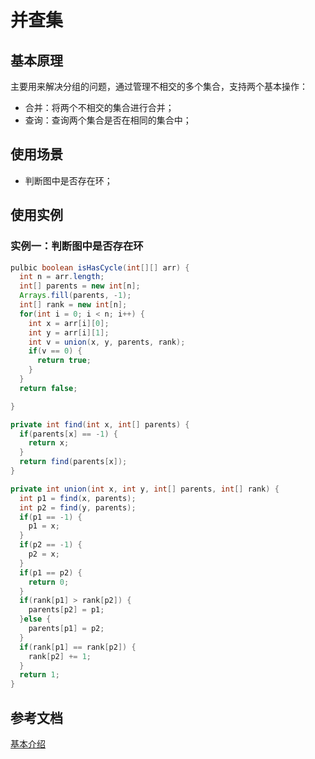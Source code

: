 # 并查集

## 基本原理
主要用来解决分组的问题，通过管理不相交的多个集合，支持两个基本操作：
- 合并：将两个不相交的集合进行合并；
- 查询：查询两个集合是否在相同的集合中；

## 使用场景
- 判断图中是否存在环；

## 使用实例

### 实例一：判断图中是否存在环

```java
pulbic boolean isHasCycle(int[][] arr) {
  int n = arr.length;
  int[] parents = new int[n];
  Arrays.fill(parents, -1);
  int[] rank = new int[n];
  for(int i = 0; i < n; i++) {
    int x = arr[i][0];
    int y = arr[i][1];
    int v = union(x, y, parents, rank);
    if(v == 0) {
      return true;
    }
  }
  return false;

}

private int find(int x, int[] parents) {
  if(parents[x] == -1) {
    return x;
  }
  return find(parents[x]);
}

private int union(int x, int y, int[] parents, int[] rank) {
  int p1 = find(x, parents);
  int p2 = find(y, parents);
  if(p1 == -1) {
    p1 = x;
  }
  if(p2 == -1) {
    p2 = x;
  }
  if(p1 == p2) {
    return 0;
  }
  if(rank[p1] > rank[p2]) {
    parents[p2] = p1;
  }else {
    parents[p1] = p2;
  }
  if(rank[p1] == rank[p2]) {
    rank[p2] += 1;
  }
  return 1;
}
```

## 参考文档
[基本介绍](https://zhuanlan.zhihu.com/p/93647900)
